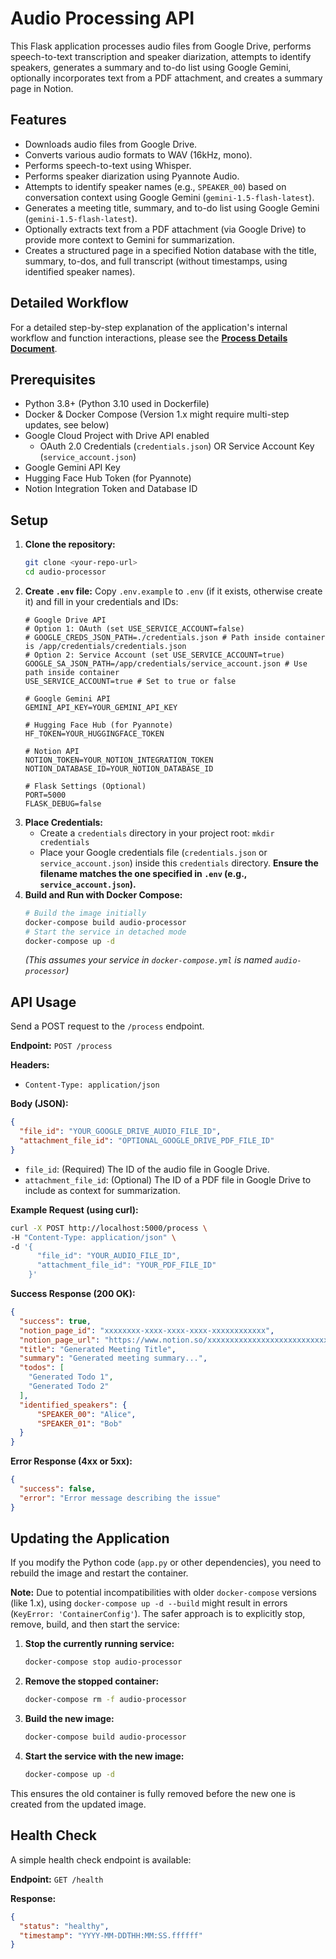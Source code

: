 # Audio Processing API

This Flask application processes audio files from Google Drive, performs speech-to-text transcription and speaker diarization, attempts to identify speakers, generates a summary and to-do list using Google Gemini, optionally incorporates text from a PDF attachment, and creates a summary page in Notion.

## Features

*   Downloads audio files from Google Drive.
*   Converts various audio formats to WAV (16kHz, mono).
*   Performs speech-to-text using Whisper.
*   Performs speaker diarization using Pyannote Audio.
*   Attempts to identify speaker names (e.g., `SPEAKER_00`) based on conversation context using Google Gemini (`gemini-1.5-flash-latest`).
*   Generates a meeting title, summary, and to-do list using Google Gemini (`gemini-1.5-flash-latest`).
*   Optionally extracts text from a PDF attachment (via Google Drive) to provide more context to Gemini for summarization.
*   Creates a structured page in a specified Notion database with the title, summary, to-dos, and full transcript (without timestamps, using identified speaker names).

## Detailed Workflow

For a detailed step-by-step explanation of the application's internal workflow and function interactions, please see the [**Process Details Document**](./PROCESS_DETAILS.md).

## Prerequisites

*   Python 3.8+ (Python 3.10 used in Dockerfile)
*   Docker & Docker Compose (Version 1.x might require multi-step updates, see below)
*   Google Cloud Project with Drive API enabled
    *   OAuth 2.0 Credentials (`credentials.json`) OR Service Account Key (`service_account.json`)
*   Google Gemini API Key
*   Hugging Face Hub Token (for Pyannote)
*   Notion Integration Token and Database ID

## Setup

1.  **Clone the repository:**
    ```bash
    git clone <your-repo-url>
    cd audio-processor
    ```
2.  **Create `.env` file:**
    Copy `.env.example` to `.env` (if it exists, otherwise create it) and fill in your credentials and IDs:
    ```env
    # Google Drive API
    # Option 1: OAuth (set USE_SERVICE_ACCOUNT=false)
    # GOOGLE_CREDS_JSON_PATH=./credentials.json # Path inside container is /app/credentials/credentials.json
    # Option 2: Service Account (set USE_SERVICE_ACCOUNT=true)
    GOOGLE_SA_JSON_PATH=/app/credentials/service_account.json # Use path inside container
    USE_SERVICE_ACCOUNT=true # Set to true or false

    # Google Gemini API
    GEMINI_API_KEY=YOUR_GEMINI_API_KEY

    # Hugging Face Hub (for Pyannote)
    HF_TOKEN=YOUR_HUGGINGFACE_TOKEN

    # Notion API
    NOTION_TOKEN=YOUR_NOTION_INTEGRATION_TOKEN
    NOTION_DATABASE_ID=YOUR_NOTION_DATABASE_ID

    # Flask Settings (Optional)
    PORT=5000
    FLASK_DEBUG=false
    ```
3.  **Place Credentials:**
    *   Create a `credentials` directory in your project root: `mkdir credentials`
    *   Place your Google credentials file (`credentials.json` or `service_account.json`) inside this `credentials` directory. **Ensure the filename matches the one specified in `.env` (e.g., `service_account.json`).**
4.  **Build and Run with Docker Compose:**
    ```bash
    # Build the image initially
    docker-compose build audio-processor
    # Start the service in detached mode
    docker-compose up -d
    ```
    *(This assumes your service in `docker-compose.yml` is named `audio-processor`)*

## API Usage

Send a POST request to the `/process` endpoint.

**Endpoint:** `POST /process`

**Headers:**
*   `Content-Type: application/json`

**Body (JSON):**
```json
{
  "file_id": "YOUR_GOOGLE_DRIVE_AUDIO_FILE_ID",
  "attachment_file_id": "OPTIONAL_GOOGLE_DRIVE_PDF_FILE_ID"
}
```
*   `file_id`: (Required) The ID of the audio file in Google Drive.
*   `attachment_file_id`: (Optional) The ID of a PDF file in Google Drive to include as context for summarization.

**Example Request (using curl):**
```bash
curl -X POST http://localhost:5000/process \
-H "Content-Type: application/json" \
-d '{
      "file_id": "YOUR_AUDIO_FILE_ID",
      "attachment_file_id": "YOUR_PDF_FILE_ID"
    }'
```

**Success Response (200 OK):**
```json
{
  "success": true,
  "notion_page_id": "xxxxxxxx-xxxx-xxxx-xxxx-xxxxxxxxxxxx",
  "notion_page_url": "https://www.notion.so/xxxxxxxxxxxxxxxxxxxxxxxxxxxxxxxx",
  "title": "Generated Meeting Title",
  "summary": "Generated meeting summary...",
  "todos": [
    "Generated Todo 1",
    "Generated Todo 2"
  ],
  "identified_speakers": {
      "SPEAKER_00": "Alice",
      "SPEAKER_01": "Bob"
  }
}
```

**Error Response (4xx or 5xx):**
```json
{
  "success": false,
  "error": "Error message describing the issue"
}
```

## Updating the Application

If you modify the Python code (`app.py` or other dependencies), you need to rebuild the image and restart the container.

**Note:** Due to potential incompatibilities with older `docker-compose` versions (like 1.x), using `docker-compose up -d --build` might result in errors (`KeyError: 'ContainerConfig'`). The safer approach is to explicitly stop, remove, build, and then start the service:

1.  **Stop the currently running service:**
    ```bash
    docker-compose stop audio-processor
    ```
2.  **Remove the stopped container:**
    ```bash
    docker-compose rm -f audio-processor
    ```
3.  **Build the new image:**
    ```bash
    docker-compose build audio-processor
    ```
4.  **Start the service with the new image:**
    ```bash
    docker-compose up -d
    ```

This ensures the old container is fully removed before the new one is created from the updated image.

## Health Check

A simple health check endpoint is available:

**Endpoint:** `GET /health`

**Response:**
```json
{
  "status": "healthy",
  "timestamp": "YYYY-MM-DDTHH:MM:SS.ffffff"
}
```
